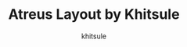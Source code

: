 ---
OS: []
author: khitsule
firmwares: [QMK]
hasHomeRowMods: False
hasLetterOnThumb: False
keymapImage: https://i.imgur.com/wuki3aM.png
keyCount: 42
keyboard: Atreus
baseLayouts: ["QWERTY"]
languages: ['English']
layerCount: 5
title: "Atreus Layout by Khitsule"
isSplit: False
stagger: columnar
summary: 
keymapUrl: https://github.com/khitsule/qmk_firmware/tree/master/keyboards/atreus/keymaps/khitsule
writeup: https://github.com/khitsule/qmk_firmware/tree/master/keyboards/atreus/keymaps/khitsule/readme.md
---